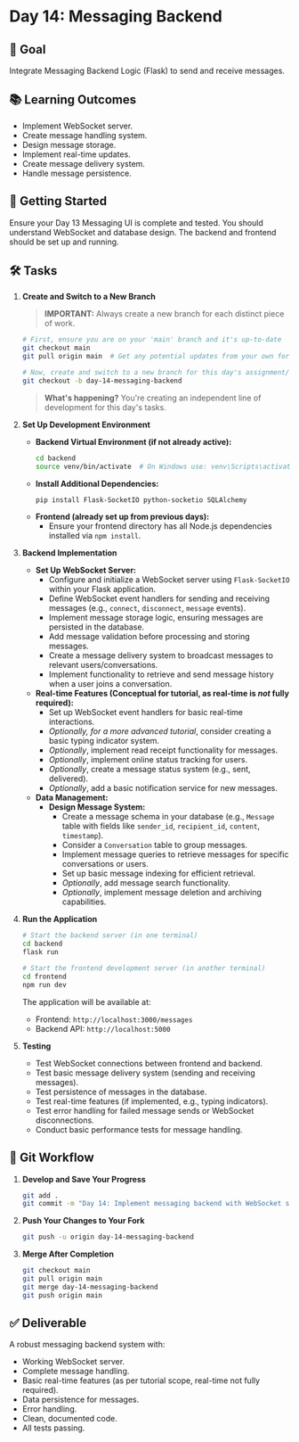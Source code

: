 # Day 14: Messaging Backend

## 🎯 Goal

Integrate Messaging Backend Logic (Flask) to send and receive messages.

## 📚 Learning Outcomes

* Implement WebSocket server.
* Create message handling system.
* Design message storage.
* Implement real-time updates.
* Create message delivery system.
* Handle message persistence.

## 🚀 Getting Started

Ensure your Day 13 Messaging UI is complete and tested. You should understand WebSocket and database design. The backend and frontend should be set up and running.

## 🛠️ Tasks

1.  **Create and Switch to a New Branch**
    > **IMPORTANT:** Always create a new branch for each distinct piece of work.

    ```bash
    # First, ensure you are on your 'main' branch and it's up-to-date
    git checkout main
    git pull origin main  # Get any potential updates from your own fork's main

    # Now, create and switch to a new branch for this day's assignment/feature
    git checkout -b day-14-messaging-backend
    ```

    > **What's happening?** You're creating an independent line of development for this day's tasks.

2.  **Set Up Development Environment**
    * **Backend Virtual Environment (if not already active):**
        ```bash
        cd backend
        source venv/bin/activate  # On Windows use: venv\Scripts\activate
        ```
    * **Install Additional Dependencies:**
        ```bash
        pip install Flask-SocketIO python-socketio SQLAlchemy
        ```
    * **Frontend (already set up from previous days):**
        * Ensure your frontend directory has all Node.js dependencies installed via `npm install`.

3.  **Backend Implementation**
    * **Set Up WebSocket Server:**
        * Configure and initialize a WebSocket server using `Flask-SocketIO` within your Flask application.
        * Define WebSocket event handlers for sending and receiving messages (e.g., `connect`, `disconnect`, `message` events).
        * Implement message storage logic, ensuring messages are persisted in the database.
        * Add message validation before processing and storing messages.
        * Create a message delivery system to broadcast messages to relevant users/conversations.
        * Implement functionality to retrieve and send message history when a user joins a conversation.
    * **Real-time Features (Conceptual for tutorial, as real-time is *not* fully required):**
        * Set up WebSocket event handlers for basic real-time interactions.
        * *Optionally, for a more advanced tutorial*, consider creating a basic typing indicator system.
        * *Optionally*, implement read receipt functionality for messages.
        * *Optionally*, implement online status tracking for users.
        * *Optionally*, create a message status system (e.g., sent, delivered).
        * *Optionally*, add a basic notification service for new messages.
    * **Data Management:**
        * **Design Message System:**
            * Create a message schema in your database (e.g., `Message` table with fields like `sender_id`, `recipient_id`, `content`, `timestamp`).
            * Consider a `Conversation` table to group messages.
            * Implement message queries to retrieve messages for specific conversations or users.
            * Set up basic message indexing for efficient retrieval.
            * *Optionally*, add message search functionality.
            * *Optionally*, implement message deletion and archiving capabilities.

4.  **Run the Application**

    ```bash
    # Start the backend server (in one terminal)
    cd backend
    flask run

    # Start the frontend development server (in another terminal)
    cd frontend
    npm run dev
    ```

    The application will be available at:

    -   Frontend: `http://localhost:3000/messages`
    -   Backend API: `http://localhost:5000`

5.  **Testing**

    * Test WebSocket connections between frontend and backend.
    * Test basic message delivery system (sending and receiving messages).
    * Test persistence of messages in the database.
    * Test real-time features (if implemented, e.g., typing indicators).
    * Test error handling for failed message sends or WebSocket disconnections.
    * Conduct basic performance tests for message handling.

## 🔄 Git Workflow

1.  **Develop and Save Your Progress**

    ```bash
    git add .
    git commit -m "Day 14: Implement messaging backend with WebSocket support"
    ```

2.  **Push Your Changes to Your Fork**

    ```bash
    git push -u origin day-14-messaging-backend
    ```

3.  **Merge After Completion**

    ```bash
    git checkout main
    git pull origin main
    git merge day-14-messaging-backend
    git push origin main
    ```


## ✅ Deliverable

A robust messaging backend system with:

* Working WebSocket server.
* Complete message handling.
* Basic real-time features (as per tutorial scope, real-time not fully required).
* Data persistence for messages.
* Error handling.
* Clean, documented code.
* All tests passing.
